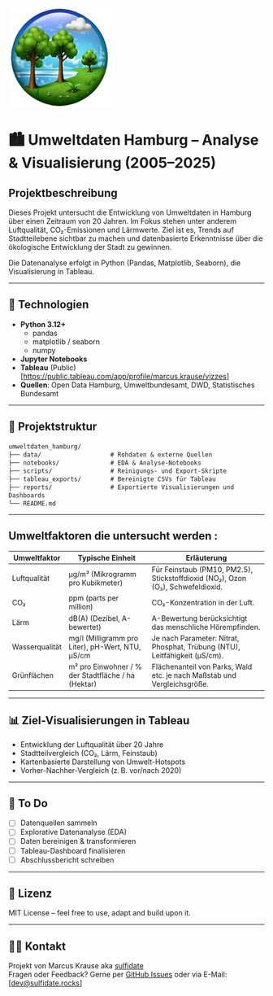<img src="/img/image.png" alt="Umweltdaten Hamburg" width="200">

# 🏙️ Umweltdaten Hamburg – Analyse & Visualisierung (2005–2025)

## Projektbeschreibung

Dieses Projekt untersucht die Entwicklung von Umweltdaten in Hamburg über einen Zeitraum von 20 Jahren. Im Fokus stehen unter anderem Luftqualität, CO₂-Emissionen und Lärmwerte. Ziel ist es, Trends auf Stadtteilebene sichtbar zu machen und datenbasierte Erkenntnisse über die ökologische Entwicklung der Stadt zu gewinnen.

Die Datenanalyse erfolgt in Python (Pandas, Matplotlib, Seaborn), die Visualisierung in Tableau.

---

## 🔧 Technologien

- **Python 3.12+**
  - pandas
  - matplotlib / seaborn
  - numpy
- **Jupyter Notebooks**
- **Tableau** (Public) [https://public.tableau.com/app/profile/marcus.krause/vizzes]
- **Quellen**: Open Data Hamburg, Umweltbundesamt, DWD, Statistisches Bundesamt

---

## 📁 Projektstruktur
    umweltdaten_hamburg/
    ├── data/                   # Rohdaten & externe Quellen
    ├── notebooks/              # EDA & Analyse-Notebooks
    ├── scripts/                # Reinigungs- und Export-Skripte
    ├── tableau_exports/        # Bereinigte CSVs für Tableau
    ├── reports/                # Exportierte Visualisierungen und Dashboards
    └── README.md
---
##  Umweltfaktoren die untersucht werden :

><head></head>
Umweltfaktor | Typische Einheit | Erläuterung
-- | -- | --
Luftqualität | µg/m³ (Mikrogramm pro Kubikmeter) | Für Feinstaub (PM10, PM2.5), Stickstoffdioxid (NO₂), Ozon (O₃), Schwefeldioxid.
CO₂ | ppm (parts per million) | CO₂-Konzentration in der Luft.
Lärm | dB(A) (Dezibel, A-bewertet) | A-Bewertung berücksichtigt das menschliche Hörempfinden.
Wasserqualität | mg/l (Milligramm pro Liter), pH-Wert, NTU, µS/cm | Je nach Parameter: Nitrat, Phosphat, Trübung (NTU), Leitfähigkeit (µS/cm).
Grünflächen | m² pro Einwohner / % der Stadtfläche / ha (Hektar) | Flächenanteil von Parks, Wald etc. je nach Maßstab und Vergleichsgröße.

---

## 📊 Ziel-Visualisierungen in Tableau

- Entwicklung der Luftqualität über 20 Jahre
- Stadtteilvergleich (CO₂, Lärm, Feinstaub)
- Kartenbasierte Darstellung von Umwelt-Hotspots
- Vorher-Nachher-Vergleich (z. B. vor/nach 2020)

---

## 📌 To Do

- [ ] Datenquellen sammeln
- [ ] Explorative Datenanalyse (EDA)
- [ ] Daten bereinigen & transformieren
- [ ] Tableau-Dashboard finalisieren
- [ ] Abschlussbericht schreiben

---

## 📎 Lizenz

MIT License – feel free to use, adapt and build upon it.

---

## 🙋‍♀️ Kontakt

Projekt von Marcus Krause aka [sulfidate](https://github.com/sulfidate)  
Fragen oder Feedback? Gerne per [GitHub Issues](https://github.com/sulfidate/repo/issues) oder via E-Mail: [dev@sulfidate.rocks]

